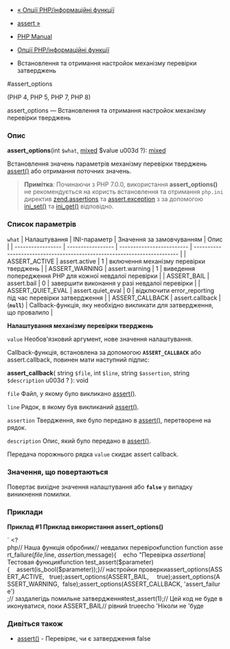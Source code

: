 - [« Опції PHP/інформаційні функції](ref.info.md)
- [assert »](function.assert.md)

- [PHP Manual](index.md)
- [Опції PHP/інформаційні функції](ref.info.md)
- Встановлення та отримання настройок механізму перевірки затверджень

#assert_options

(PHP 4, PHP 5, PHP 7, PHP 8)

assert_options — Встановлення та отримання настройок механізму перевірки
тверджень

### Опис

**assert_options**(int `$what`,
[mixed](language.types.declarations.md#language.types.declarations.mixed)
$value u003d ?):
[mixed](language.types.declarations.md#language.types.declarations.mixed)

Встановлення значень параметрів механізму перевірки тверджень
[assert()](function.assert.md) або отримання поточних значень.

> **Примітка**: Починаючи з PHP 7.0.0, використання **assert_options()**
> не рекомендується на користь встановлення та отримання `php.ini` директив
> [zend.assertions](ini.core.md#ini.zend.assertions) та
> [assert.exception](info.configuration.md#ini.assert.exception) з
> за допомогою [ini_set()](function.ini-set.md) та
> [ini_get()](function.ini-get.md) відповідно.

### Список параметрів

`what`
| Налаштування      | INI-параметр      | Значення за замовчуванням | Опис                                                                     |
| ----------------- | ----------------- | ------------------------- | ------------------------------------------------------------------------ |
| ASSERT_ACTIVE     | assert.active     | 1                         | включення механізму перевірки тверджень                                  |
| ASSERT_WARNING    | assert.warning    | 1                         | виведення попередження PHP для кожної невдалої перевірки                 |
| ASSERT_BAIL       | assert.bail       | 0                         | завершити виконання у разі невдалої перевірки                            |
| ASSERT_QUIET_EVAL | assert.quiet_eval | 0                         | відключити error_reporting під час перевірки затвердження                |
| ASSERT_CALLBACK   | assert.callback   | (**`null`**)              | Callback-функція, яку необхідно викликати для затвердження, що провалило |

**Налаштування механізму перевірки тверджень**

`value`
Необов'язковий аргумент, нове значення налаштування.

Callback-функція, встановлена за допомогою **`ASSERT_CALLBACK`** або
assert.callback, повинен мати наступний підпис:

**assert_callback**(
string `$file`,
int `$line`,
string `$assertion`,
string `$description` u003d ?
): void

`file`
Файл, у якому було викликано [assert()](function.assert.md).

`line`
Рядок, в якому був викликаний [assert()](function.assert.md).

`assertion`
Твердження, яке було передано в [assert()](function.assert.md),
перетворене на рядок.

`description`
Опис, який було передано в [assert()](function.assert.md).

Передача порожнього рядка `value` скидає assert callback.

### Значення, що повертаються

Повертає вихідне значення налаштування або **`false`** у випадку
виникнення помилки.

### Приклади

**Приклад #1 Приклад використання **assert_options()****

` <?php// Наша функція обробник// невдалих перевірокfunction function assert_failure($file, $line, $assertion, $message){    echo "Перевірка $assertion в $| Тестовая функцияfunction test_assert($parameter){    assert(is_bool($parameter));}// настройки проверкиassert_options(ASSERT_ACTIVE,   true);assert_options(ASSERT_BAIL,     true);assert_options(ASSERT_WARNING,  false);assert_options(ASSERT_CALLBACK, 'assert_failure') ;// заздалегідь помильне затвердженняtest_assert(1);// Цей код не буде виконуватися, поки ASSERT_BAIL// рівний trueecho 'Ніколи не 'буде 

### Дивіться також

- [assert()](function.assert.md) - Перевіряє, чи є
затвердження false
